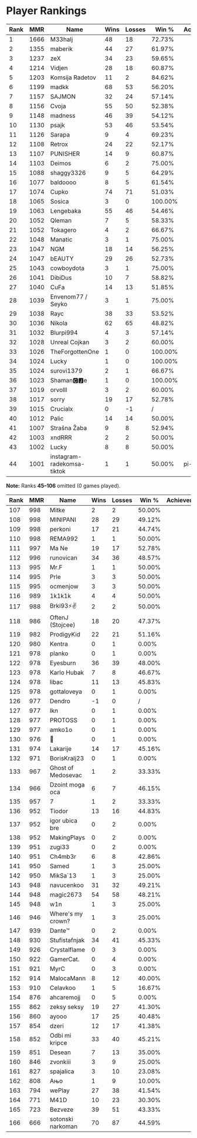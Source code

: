 # Player Rankings

| Rank | MMR  | Name                       | Wins | Losses | Win %   | Achievements |
| ---- | ---- | -------------------------- | ---- | ------ | ------- | ------------ |
| 1    | 1666 | M33halj                    | 48   | 18     | 72.73%  |              |
| 2    | 1355 | maberik                    | 44   | 27     | 61.97%  |              |
| 3    | 1237 | zeX                        | 34   | 23     | 59.65%  |              |
| 4    | 1214 | Vidjen                     | 28   | 18     | 60.87%  |              |
| 5    | 1203 | Komsija Radetov            | 11   | 2      | 84.62%  |              |
| 6    | 1199 | madkk                      | 68   | 53     | 56.20%  |              |
| 7    | 1157 | SAJMON                     | 32   | 24     | 57.14%  |              |
| 8    | 1156 | Cvoja                      | 55   | 50     | 52.38%  |              |
| 9    | 1148 | madness                    | 46   | 39     | 54.12%  |              |
| 10   | 1130 | psajk                      | 53   | 46     | 53.54%  |              |
| 11   | 1126 | Sarapa                     | 9    | 4      | 69.23%  |              |
| 12   | 1108 | Retrox                     | 24   | 22     | 52.17%  |              |
| 13   | 1107 | PUNISHER                   | 14   | 9      | 60.87%  |              |
| 14   | 1103 | Deimos                     | 6    | 2      | 75.00%  |              |
| 15   | 1088 | shaggy3326                 | 9    | 5      | 64.29%  |              |
| 16   | 1077 | baldoooo                   | 8    | 5      | 61.54%  |              |
| 17   | 1074 | Cupko                      | 74   | 71     | 51.03%  |              |
| 18   | 1065 | Sosica                     | 3    | 0      | 100.00% |              |
| 19   | 1063 | Lengebaka                  | 55   | 46     | 54.46%  |              |
| 20   | 1052 | Qleman                     | 7    | 5      | 58.33%  |              |
| 21   | 1052 | Tokagero                   | 4    | 2      | 66.67%  |              |
| 22   | 1048 | Manatic                    | 3    | 1      | 75.00%  |              |
| 23   | 1047 | NGM                        | 18   | 14     | 56.25%  |              |
| 24   | 1047 | bEAUTY                     | 29   | 26     | 52.73%  |              |
| 25   | 1043 | cowboydota                 | 3    | 1      | 75.00%  |              |
| 26   | 1041 | DibiDus                    | 10   | 7      | 58.82%  |              |
| 27   | 1040 | CuFa                       | 14   | 13     | 51.85%  |              |
| 28   | 1039 | Envenom77 / Seyko          | 3    | 1      | 75.00%  |              |
| 29   | 1038 | Rayc                       | 38   | 33     | 53.52%  |              |
| 30   | 1036 | Nikola                     | 62   | 65     | 48.82%  |              |
| 31   | 1032 | Blurpi994                  | 4    | 3      | 57.14%  |              |
| 32   | 1028 | Unreal Cojkan              | 3    | 2      | 60.00%  |              |
| 33   | 1026 | TheForgottenOne            | 1    | 0      | 100.00% |              |
| 34   | 1024 | Lucky                      | 1    | 0      | 100.00% |              |
| 35   | 1024 | surovi1379                 | 2    | 1      | 66.67%  |              |
| 36   | 1023 | Shaman🅲🅹e                  | 1    | 0      | 100.00% |              |
| 37   | 1019 | orvolll                    | 3    | 2      | 60.00%  |              |
| 38   | 1017 | sorry                      | 19   | 17     | 52.78%  |              |
| 39   | 1015 | Crucialx                   | 0    | -1     | /       |              |
| 40   | 1012 | Palic                      | 14   | 14     | 50.00%  |              |
| 41   | 1007 | Strašna Žaba               | 9    | 8      | 52.94%  |              |
| 42   | 1003 | xndRRR                     | 2    | 2      | 50.00%  |              |
| 43   | 1002 | Lucky                      | 8    | 8      | 50.00%  |              |
| 44   | 1001 | instagram-radekomsa-tiktok | 1    | 1      | 50.00%  | pi-milionare |

**Note:** Ranks **45–106** omitted (0 games played).

| Rank | MMR | Name               | Wins | Losses | Win %  | Achievements |
| ---- | --- | ------------------ | ---- | ------ | ------ | ------------ |
| 107  | 998 | Mitke              | 2    | 2      | 50.00% |              |
| 108  | 998 | MINIPANI           | 28   | 29     | 49.12% |              |
| 109  | 998 | perkoni            | 17   | 21     | 44.74% |              |
| 110  | 998 | REMA992            | 1    | 1      | 50.00% |              |
| 111  | 997 | Ma Ne              | 19   | 17     | 52.78% |              |
| 112  | 996 | runovican          | 34   | 36     | 48.57% |              |
| 113  | 995 | Mr.F               | 1    | 1      | 50.00% |              |
| 114  | 995 | Prle               | 3    | 3      | 50.00% |              |
| 115  | 995 | ocmenjow           | 3    | 3      | 50.00% |              |
| 116  | 989 | 1k1k1k             | 4    | 4      | 50.00% |              |
| 117  | 988 | Brki93⚡✌         | 2    | 2      | 50.00% |              |
| 118  | 986 | OftenJ (Stojcee)   | 18   | 20     | 47.37% |              |
| 119  | 982 | ProdigyKid         | 22   | 21     | 51.16% |              |
| 120  | 980 | Kentra             | 0    | 1      | 0.00%  |              |
| 121  | 978 | planko             | 0    | 1      | 0.00%  |              |
| 122  | 978 | Eyesburn           | 36   | 39     | 48.00% |              |
| 123  | 978 | Karlo Hubak        | 7    | 8      | 46.67% |              |
| 124  | 978 | libac              | 11   | 13     | 45.83% |              |
| 125  | 978 | gottaloveya        | 0    | 1      | 0.00%  |              |
| 126  | 977 | Dendro             | -1   | 0      | /      |              |
| 127  | 977 | lkn                | 0    | 1      | 0.00%  |              |
| 128  | 977 | PROTOSS            | 0    | 1      | 0.00%  |              |
| 129  | 977 | amko1o             | 0    | 1      | 0.00%  |              |
| 130  | 976 | ᲼                  | 0    | 1      | 0.00%  |              |
| 131  | 974 | Lakarije           | 14   | 17     | 45.16% |              |
| 132  | 971 | BorisKralj23       | 0    | 1      | 0.00%  |              |
| 133  | 967 | Ghost of Medosevac | 1    | 2      | 33.33% |              |
| 134  | 966 | Dzoint moga oca    | 6    | 7      | 46.15% |              |
| 135  | 957 | 7                  | 1    | 2      | 33.33% |              |
| 136  | 952 | Tiodor             | 13   | 16     | 44.83% |              |
| 137  | 952 | igor ubica bre     | 0    | 2      | 0.00%  |              |
| 138  | 952 | MakingPlays        | 0    | 2      | 0.00%  |              |
| 139  | 951 | zugi33             | 0    | 2      | 0.00%  |              |
| 140  | 951 | Ch4mb3r            | 6    | 8      | 42.86% |              |
| 141  | 950 | Samed              | 1    | 3      | 25.00% |              |
| 142  | 950 | MikSa`13           | 1    | 3      | 25.00% |              |
| 143  | 948 | navucenkoo         | 31   | 32     | 49.21% |              |
| 144  | 948 | magic2673          | 54   | 58     | 48.21% |              |
| 145  | 948 | w1n                | 1    | 3      | 25.00% |              |
| 146  | 946 | Where's my crown?  | 1    | 3      | 25.00% |              |
| 147  | 939 | Dante™             | 0    | 2      | 0.00%  |              |
| 148  | 930 | Stufistafnjak      | 34   | 41     | 45.33% |              |
| 149  | 926 | Crystalflame       | 0    | 3      | 0.00%  |              |
| 150  | 922 | GamerCat.          | 0    | 4      | 0.00%  |              |
| 151  | 921 | MyrC               | 0    | 3      | 0.00%  |              |
| 152  | 914 | MalocaMann         | 8    | 12     | 40.00% |              |
| 153  | 910 | Celavkoo           | 1    | 5      | 16.67% |              |
| 154  | 876 | ahcaremojj         | 0    | 5      | 0.00%  |              |
| 155  | 862 | zeksy seksy        | 19   | 27     | 41.30% |              |
| 156  | 860 | ayooo              | 17   | 25     | 40.48% |              |
| 157  | 854 | dzeri              | 12   | 17     | 41.38% |              |
| 158  | 852 | Odbi mi kripce     | 33   | 40     | 45.21% |              |
| 159  | 851 | Desean             | 7    | 13     | 35.00% |              |
| 160  | 846 | zvonkiii           | 3    | 9      | 25.00% |              |
| 161  | 827 | spajalica          | 3    | 10     | 23.08% |              |
| 162  | 808 | Ањо                | 1    | 9      | 10.00% |              |
| 163  | 794 | wePlay             | 27   | 38     | 41.54% |              |
| 164  | 771 | M41D               | 10   | 23     | 30.30% |              |
| 165  | 723 | Bezveze            | 39   | 51     | 43.33% |              |
| 166  | 666 | sotonski narkoman  | 70   | 87     | 44.59% |              |
